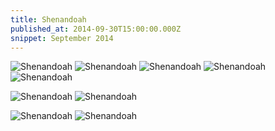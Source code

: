 ```yaml
---
title: Shenandoah
published_at: 2014-09-30T15:00:00.000Z
snippet: September 2014
---
```


![Shenandoah](/img/shenandoah/2014-09-22_01.85.jpg)
![Shenandoah](/img/shenandoah/2014-09-22_02.85.jpg)
![Shenandoah](/img/shenandoah/2014-09-24_01.85.jpg)
![Shenandoah](/img/shenandoah/2014-09-24_02.85.jpg)
![Shenandoah](/img/shenandoah/2014-09-24_03.85.jpg)
<!-- ![Shenandoah](/img/shenandoah/2014-09-24_04.85.jpg) -->
![Shenandoah](/img/shenandoah/2014-09-24_05.85.jpg)
![Shenandoah](/img/shenandoah/2014-09-24_06.85.jpg)
<!-- ![Shenandoah](/img/shenandoah/2014-09-26_01.85.jpg) -->
<!-- ![Shenandoah](/img/shenandoah/2014-09-26_02.85.jpg) -->
![Shenandoah](/img/shenandoah/2014-09-26_03.85.jpg)
![Shenandoah](/img/shenandoah/2014-09-27_01.85.jpg)
